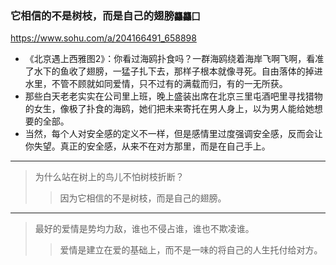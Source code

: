 ### 它相信的不是树枝，而是自己的翅膀`龘龘囗`
https://www.sohu.com/a/204166491_658898
- 《北京遇上西雅图2》：你看过海鸥扑食吗？一群海鸥绕着海岸飞啊飞啊，看准了水下的鱼收了翅膀，一猛子扎下去，那样子根本就像寻死。自由落体的掉进水里，不管不顾就如同爱情，只不过有的满载而归，有的一无所获。
- 那些白天老老实实在公司里上班，晚上盛装出席在北京三里屯酒吧里寻找猎物的女生，像极了扑食的海鸥，她们把未来寄托在男人身上，以为男人能给她想要的全部。
- 当然，每个人对安全感的定义不一样，但是感情里过度强调安全感，反而会让你失望。真正的安全感，从来不在对方那里，而是在自己手上。
---
>为什么站在树上的鸟儿不怕树枝折断？
>>因为它相信的不是树枝，而是自己的翅膀。
---
>最好的爱情是势均力敌，谁也不侵占谁，谁也不欺凌谁。
>>爱情是建立在爱的基础上，而不是一味的将自己的人生托付给对方。